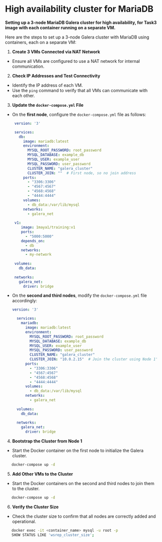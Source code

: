 # High availability cluster for MariaDB

**Setting up a 3-node MariaDB Galera cluster for high availability, for Task3 image with each container running on a separate VM.**

Here are the steps to set up a 3-node Galera cluster with MariaDB using containers, each on a separate VM:

1. **Create 3 VMs Connected via NAT Network**
- Ensure all VMs are configured to use a NAT network for internal communication.

2. **Check IP Addresses and Test Connectivity**
- Identify the IP address of each VM.
- Use the `ping` command to verify that all VMs can communicate with each other.

3. **Update the `docker-compose.yml` File**
- On the **first node**, configure the `docker-compose.yml` file as follows:
     ```yaml
      version: '3'

      services:
        db:
          image: mariadb:latest
          environment:
            MYSQL_ROOT_PASSWORD: root_password
            MYSQL_DATABASE: example_db
            MYSQL_USER: example_user
            MYSQL_PASSWORD: user_password
            CLUSTER_NAME: "galera_cluster"
            CLUSTER_JOIN: ""  # First node, so no join address
          ports:
            - "3306:3306"
            - "4567:4567"
            - "4568:4568"
            - "4444:4444"
          volumes:
            - db_data:/var/lib/mysql
          networks:
            - galera_net
      
      v1:
         image: 1maya1/training:v1
         ports:
           - "5000:5000"
         depends_on:
           - db
         networks:
           - my-network
           
      volumes:
        db_data:
      
      networks:
        galera_net:
          driver: bridge
     ```
- On the **second and third nodes**, modify the `docker-compose.yml` file accordingly:
     ```yaml
     version: '3'

       services:
         mariadb:
           image: mariadb:latest
           environment:
             MYSQL_ROOT_PASSWORD: root_password
             MYSQL_DATABASE: example_db
             MYSQL_USER: example_user
             MYSQL_PASSWORD: user_password
             CLUSTER_NAME: "galera_cluster"
             CLUSTER_JOIN: "10.0.2.15"  # Join the cluster using Node 1's IP
           ports:
             - "3306:3306"
             - "4567:4567"
             - "4568:4568"
             - "4444:4444"
           volumes:
             - db_data:/var/lib/mysql
           networks:
             - galera_net
       
       volumes:
         db_data:
       
       networks:
         galera_net:
           driver: bridge
     ```

4. **Bootstrap the Cluster from Node 1**
- Start the Docker container on the first node to initialize the Galera cluster.
```bash
   docker-compose up -d
```

5. **Add Other VMs to the Cluster**
- Start the Docker containers on the second and third nodes to join them to the cluster.
```bash
   docker-compose up -d
```

6. **Verify the Cluster Size**
- Check the cluster size to confirm that all nodes are correctly added and operational.
```bash
   docker exec -it <container_name> mysql -u root -p
   SHOW STATUS LIKE 'wsrep_cluster_size';
```
